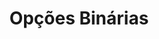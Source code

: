 ---
layout: category
title: Opções Binárias
category: Opções Binárias
permalink: /category/Opções Binárias/
---